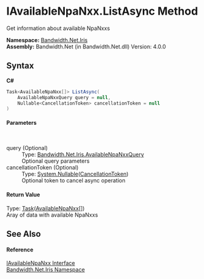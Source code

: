 ﻿# IAvailableNpaNxx.ListAsync Method 
 

Get information about available NpaNxxs

**Namespace:**&nbsp;<a href ="N_Bandwidth_Net_Iris.md">Bandwidth.Net.Iris</a><br />**Assembly:**&nbsp;Bandwidth.Net (in Bandwidth.Net.dll) Version: 4.0.0

## Syntax

**C#**<br />
``` C#
Task<AvailableNpaNxx[]> ListAsync(
	AvailableNpaNxxQuery query = null,
	Nullable<CancellationToken> cancellationToken = null
)
```


#### Parameters
&nbsp;<dl><dt>query (Optional)</dt><dd>Type: <a href ="T_Bandwidth_Net_Iris_AvailableNpaNxxQuery.md">Bandwidth.Net.Iris.AvailableNpaNxxQuery</a><br />Optional query parameters</dd><dt>cancellationToken (Optional)</dt><dd>Type: <a href="http://msdn2.microsoft.com/en-us/library/b3h38hb0" target="_blank">System.Nullable</a>(<a href="http://msdn2.microsoft.com/en-us/library/dd384802" target="_blank">CancellationToken</a>)<br />Optional token to cancel async operation</dd></dl>

#### Return Value
Type: <a href="http://msdn2.microsoft.com/en-us/library/dd321424" target="_blank">Task</a>(<a href ="T_Bandwidth_Net_Iris_AvailableNpaNxx.md">AvailableNpaNxx</a>[])<br />Aray of data with available NpaNxxs

## See Also


#### Reference
<a href ="T_Bandwidth_Net_Iris_IAvailableNpaNxx.md">IAvailableNpaNxx Interface</a><br /><a href ="N_Bandwidth_Net_Iris.md">Bandwidth.Net.Iris Namespace</a><br />